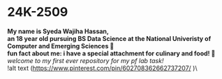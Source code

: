 # 24K-2509

**My name is Syeda Wajiha Hassan,**\
**an 18 year old pursuing BS Data Science at the National Univeristy of Computer and Emerging Sciences 🙌**\
**fun fact about me: i have a special attachment for culinary and food! 🍟**\
*welcome to my first ever repository for my pf lab task!*\
!alt text (https://www.pinterest.com/pin/602708362662737207/ )\
